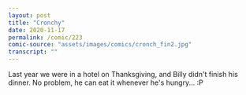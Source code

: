 ```yaml
---
layout: post
title: "Cronchy"
date: 2020-11-17
permalink: /comic/223
comic-source: "assets/images/comics/cronch_fin2.jpg"
transcript: ""
---
```


Last year we were in a hotel on Thanksgiving, and Billy didn't finish his dinner. No problem, he can eat it whenever he's hungry... :P
